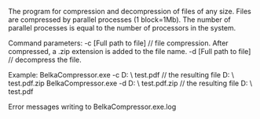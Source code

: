The program for compression and decompression of files of any size. Files are compressed by parallel processes (1 block=1Mb). The number of parallel processes is equal to the number of processors in the system.

Command parameters:
-c [Full path to file] // file compression. After compressed, a .zip extension is added to the file name.
-d [Full path to file] // decompress the file.

Example:
BelkaCompressor.exe -c D: \ test.pdf // the resulting file D: \ test.pdf.zip
BelkaCompressor.exe -d D: \ test.pdf.zip // the resulting file D: \ test.pdf

Error messages writing to BelkaCompressor.exe.log
